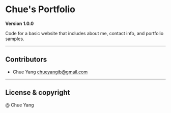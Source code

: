 # Chue's Portfolio

**Version 1.0.0**

Code for a basic website that includes about me, contact info, and portfolio samples.

---

## Contributors
- Chue Yang <chueyangib@gmail.com>

---

## License & copyright
@ Chue Yang